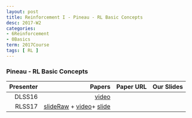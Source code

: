 ```yaml
---
layout: post
title: Reinforcement I - Pineau - RL Basic Concepts
desc: 2017-W2
categories:
- 6Reinforcement
- 0Basics
term: 2017Course
tags: [ RL ]
---
```


### Pineau - RL Basic Concepts  

| Presenter | Papers | Paper URL| Our Slides |
| -----: | ---------------------------: | :----- | :----- |
| DLSS16 | [video](http://videolectures.net/deeplearning2016_pineau_reinforcement_learning/) |
| RLSS17 | [slideRaw](https://drive.google.com/file/d/0BzUSSMdMszk6bjl3eU5CVmU0cWs/view) + [video](http://videolectures.net/deeplearning2016_pineau_advanced_topics/)+ [slide](http://videolectures.net/site/normal_dl/tag=1137927/deeplearning2017_pineau_reinforcement_learning_01.pdf) |
